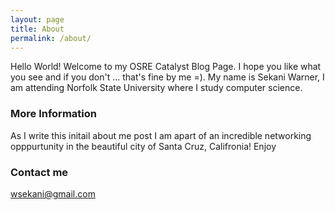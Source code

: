 ```yaml
---
layout: page
title: About
permalink: /about/
---
```


Hello World! Welcome to my OSRE Catalyst Blog Page. I hope you like what you see and if you don't ... that's fine by me =). 
My name is Sekani Warner, I am attending Norfolk State University where I study computer science.

### More Information

 As I write this initail about me post I am apart of an incredible networking opppurtunity in the beautiful city of Santa Cruz, Califronia! Enjoy

### Contact me

[wsekani@gmail.com](mailto:wsekani@gmail.com)
